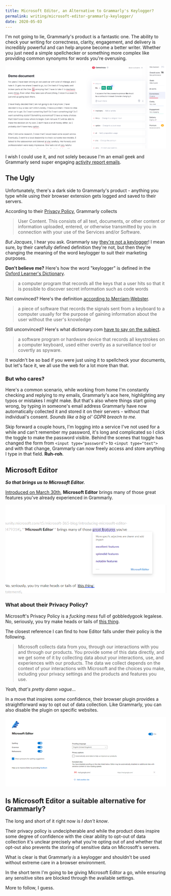 ```yaml
---
title: Microsoft Editor, an Alternative to Grammarly's Keylogger?
permalink: writing/microsoft-editor-grammarly-keylogger/
date: 2020-05-03
---
```


I'm not going to lie, Grammarly's product is a fantastic one. The ability to check your writing for correctness, clarity, engagement, and delivery is incredibly powerful and can help anyone become a better writer. Whether you just need a simple spellchecker or something more complex like providing common synonyms for words you're overusing.

![Grammarly in use](../../images/post-images/grammarly.gif)

I wish I could use it, and not solely because I'm an email geek and Grammarly send super engaging [activity report emails](https://reallygoodemails.com/emails/your-weekly-progress-report-2/).

## The Ugly

Unfortunately, there's a dark side to Grammarly's product - anything you type while using their browser extension gets logged and saved to their servers.

According to their [Privacy Policy](https://www.grammarly.com/privacy-policy#what-information-does-grammarly-collect-about-me), Grammarly collects

> User Content. This consists of all text, documents, or other content or information uploaded, entered, or otherwise transmitted by you in connection with your use of the Services and/or Software.

*But Jacques*, I hear you ask. Grammarly say [they're not a keylogger](https://support.grammarly.com/hc/en-us/articles/360003816032-Is-Grammarly-a-keylogger-)! I mean sure, by their carefully defined definition they're not, but then they're changing the meaning of the word keylogger to suit their marketing purposes.

**Don't believe me?** Here's how the word "keylogger" is defined in the [Oxford Learner's Dictionary](https://www.oxfordlearnersdictionaries.com/definition/english/keylogger).

> ​a computer program that records all the keys that a user hits so that it is possible to discover secret information such as code words

Not convinced? Here's the definition [according to Merriam-Webster](https://www.merriam-webster.com/dictionary/keylogger).

> a piece of software that records the signals sent from a keyboard to a computer usually for the purpose of gaining information about the user without the user's knowledge

Still unconvinced? Here's what dictionary.com [have to say on the subject](https://www.dictionary.com/browse/keylogger).

> a software program or hardware device that records all keystrokes on a computer keyboard, used either overtly as a surveillance tool or covertly as spyware.

It wouldn't be so bad if you were just using it to spellcheck your documents, but let's face it, we all use the web for a lot more than that.

### But who cares?

Here's a common scenario, while working from home I'm constantly checking and replying to my emails, Grammarly's ace here, highlighting any typos or mistakes I might make. But that's also where things start going wrong, by typing in someone's email address Grammarly have now automatically collected it and stored it on their servers - without that individual's consent. *Sounds like a big ol' GDPR breach to me.*

Skip forward a couple hours, I'm logging into a service I've not used for a while and can't remember my password, it's long and complicated so I click the toggle to make the password visible. Behind the scenes that toggle has changed the form from ``<input type="password">`` to ``<input type="text">`` and with that change, Grammarly can now freely access and store anything I type in that field. **Ruh-roh**.

## Microsoft Editor

***So that brings us to Microsoft Editor.***

[Introduced on March 30th](https://techcommunity.microsoft.com/t5/microsoft-365-blog/introducing-microsoft-editor-bring-out-your-best-writer-wherever/ba-p/1247931#), **Microsoft Editor** brings many of those great features you've already experienced in Grammarly.

![Microsoft Editor in use](../../images/post-images/MicrosoftEditor.png)

### What about their Privacy Policy?

Microsoft's Privacy Policy is a *fucking mess* full of gobbledygook legalese. No, seriously, you try make heads or tails of [this thing](https://privacy.microsoft.com/en-us/privacystatement).

The closest reference I can find to how Editor falls under their policy is the following.

> Microsoft collects data from you, through our interactions with you and through our products. You provide some of this data directly, and we get some of it by collecting data about your interactions, use, and experiences with our products. The data we collect depends on the context of your interactions with Microsoft and the choices you make, including your privacy settings and the products and features you use.

*Yeah, that's pretty damn vague...*

In a move that inspires *some* confidence, their browser plugin provides a straightforward way to opt out of data collection. Like Grammarly, you can also disable the plugin on specific websites.

![Microsoft Editor browser plugin settings page](../../images/post-images/MicrosoftEditorSettings.png)

## Is Microsoft Editor a suitable alternative for Grammarly?

The long and short of it right now is *I don't know*.

Their privacy policy is undecipherable and while the product does inspire some degree of confidence with the clear ability to opt-out of data collection it's unclear precisely what you're opting out of and whether that opt-out also prevents the storing of sensitive data on Microsoft's servers.

What is clear is that Grammarly *is* a keylogger and shouldn't be used without extreme care in a browser environment.

In the short term I'm going to be giving Microsoft Editor a go, while ensuring any sensitive sites are blocked through the available settings.

More to follow, I guess.